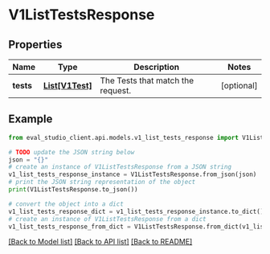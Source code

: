 # V1ListTestsResponse


## Properties

Name | Type | Description | Notes
------------ | ------------- | ------------- | -------------
**tests** | [**List[V1Test]**](V1Test.md) | The Tests that match the request. | [optional] 

## Example

```python
from eval_studio_client.api.models.v1_list_tests_response import V1ListTestsResponse

# TODO update the JSON string below
json = "{}"
# create an instance of V1ListTestsResponse from a JSON string
v1_list_tests_response_instance = V1ListTestsResponse.from_json(json)
# print the JSON string representation of the object
print(V1ListTestsResponse.to_json())

# convert the object into a dict
v1_list_tests_response_dict = v1_list_tests_response_instance.to_dict()
# create an instance of V1ListTestsResponse from a dict
v1_list_tests_response_from_dict = V1ListTestsResponse.from_dict(v1_list_tests_response_dict)
```
[[Back to Model list]](../README.md#documentation-for-models) [[Back to API list]](../README.md#documentation-for-api-endpoints) [[Back to README]](../README.md)


